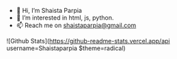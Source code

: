 - 👋 Hi, I’m Shaista Parpia
- 👀 I’m interested in html, js, python.
- 📫 Reach me on shaistaparpia@gmail.com

<!---
Shaistaparpia/Shaistaparpia is a ✨ special ✨ repository because its `README.md` (this file) appears on your GitHub profile.
You can click the Preview link to take a look at your changes.
--->


![Github Stats](https://github-readme-stats.vercel.app/api username=Shaistaparpia $theme=radical)
